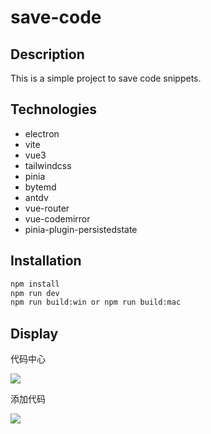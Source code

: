 # save-code

## Description

This is a simple project to save code snippets.

## Technologies

- electron
- vite
- vue3
- tailwindcss
- pinia
- bytemd
- antdv
- vue-router
- vue-codemirror 
- pinia-plugin-persistedstate

## Installation

```bash
npm install 
npm run dev
npm run build:win or npm run build:mac
```
## Display

代码中心

![](https://picgo-use-images.oss-cn-shanghai.aliyuncs.com/images/20240318230028.png)

添加代码

![](https://picgo-use-images.oss-cn-shanghai.aliyuncs.com/images/20240318230115.png)